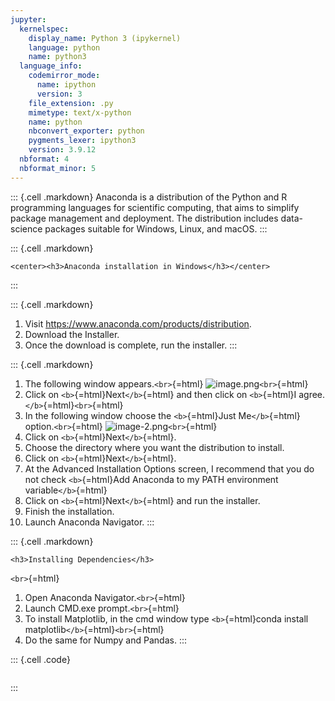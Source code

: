 ```yaml
---
jupyter:
  kernelspec:
    display_name: Python 3 (ipykernel)
    language: python
    name: python3
  language_info:
    codemirror_mode:
      name: ipython
      version: 3
    file_extension: .py
    mimetype: text/x-python
    name: python
    nbconvert_exporter: python
    pygments_lexer: ipython3
    version: 3.9.12
  nbformat: 4
  nbformat_minor: 5
---
```


::: {.cell .markdown}
Anaconda is a distribution of the Python and R programming languages for
scientific computing, that aims to simplify package management and
deployment. The distribution includes data-science packages suitable for
Windows, Linux, and macOS.
:::

::: {.cell .markdown}
```{=html}
<center><h3>Anaconda installation in Windows</h3></center>
```
:::

::: {.cell .markdown}
1.  Visit <https://www.anaconda.com/products/distribution>.
2.  Download the Installer.
3.  Once the download is complete, run the installer.
:::

::: {.cell .markdown}
1.  The following window appears.`<br>`{=html}
    ![image.png](vertopal_b92a56b7279a4017b3a1930e63d55b1e/image.png)`<br>`{=html}
2.  Click on `<b>`{=html}Next`</b>`{=html} and then click on
    `<b>`{=html}I agree.`</b>`{=html}`<br>`{=html}
3.  In the following window choose the `<b>`{=html}Just Me`</b>`{=html}
    option.`<br>`{=html}
    ![image-2.png](vertopal_b92a56b7279a4017b3a1930e63d55b1e/image-2.png)`<br>`{=html}
4.  Click on `<b>`{=html}Next`</b>`{=html}.
5.  Choose the directory where you want the distribution to install.
6.  Click on `<b>`{=html}Next`</b>`{=html}.
7.  At the Advanced Installation Options screen, I recommend that you do
    not check `<b>`{=html}Add Anaconda to my PATH environment
    variable`</b>`{=html}
8.  Click on `<b>`{=html}Next`</b>`{=html} and run the installer.
9.  Finish the installation.
10. Launch Anaconda Navigator.
:::

::: {.cell .markdown}
```{=html}
<h3>Installing Dependencies</h3>
```
`<br>`{=html}

1.  Open Anaconda Navigator.`<br>`{=html}
2.  Launch CMD.exe prompt.`<br>`{=html}
3.  To install Matplotlib, in the cmd window type `<b>`{=html}conda
    install matplotlib`</b>`{=html}`<br>`{=html}
4.  Do the same for Numpy and Pandas.
:::

::: {.cell .code}
``` {.python}
```
:::
